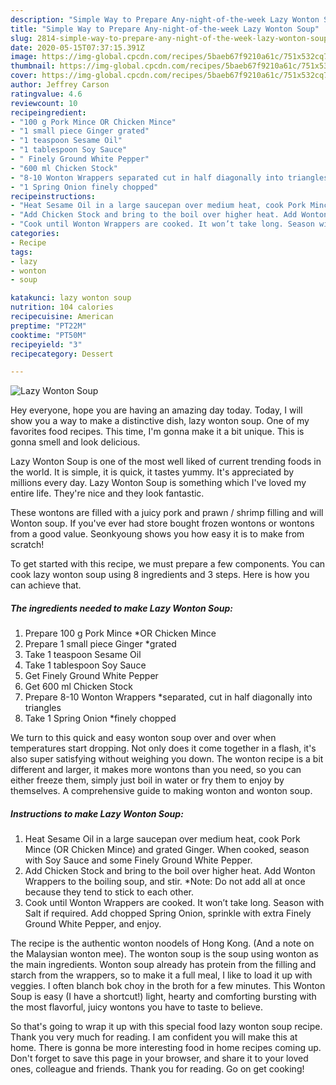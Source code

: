 ```yaml
---
description: "Simple Way to Prepare Any-night-of-the-week Lazy Wonton Soup"
title: "Simple Way to Prepare Any-night-of-the-week Lazy Wonton Soup"
slug: 2814-simple-way-to-prepare-any-night-of-the-week-lazy-wonton-soup
date: 2020-05-15T07:37:15.391Z
image: https://img-global.cpcdn.com/recipes/5baeb67f9210a61c/751x532cq70/lazy-wonton-soup-recipe-main-photo.jpg
thumbnail: https://img-global.cpcdn.com/recipes/5baeb67f9210a61c/751x532cq70/lazy-wonton-soup-recipe-main-photo.jpg
cover: https://img-global.cpcdn.com/recipes/5baeb67f9210a61c/751x532cq70/lazy-wonton-soup-recipe-main-photo.jpg
author: Jeffrey Carson
ratingvalue: 4.6
reviewcount: 10
recipeingredient:
- "100 g Pork Mince OR Chicken Mince"
- "1 small piece Ginger grated"
- "1 teaspoon Sesame Oil"
- "1 tablespoon Soy Sauce"
- " Finely Ground White Pepper"
- "600 ml Chicken Stock"
- "8-10 Wonton Wrappers separated cut in half diagonally into triangles"
- "1 Spring Onion finely chopped"
recipeinstructions:
- "Heat Sesame Oil in a large saucepan over medium heat, cook Pork Mince (OR Chicken Mince) and grated Ginger. When cooked, season with Soy Sauce and some Finely Ground White Pepper."
- "Add Chicken Stock and bring to the boil over higher heat. Add Wonton Wrappers to the boiling soup, and stir. *Note: Do not add all at once because they tend to stick to each other."
- "Cook until Wonton Wrappers are cooked. It won’t take long. Season with Salt if required. Add chopped Spring Onion, sprinkle with extra Finely Ground White Pepper, and enjoy."
categories:
- Recipe
tags:
- lazy
- wonton
- soup

katakunci: lazy wonton soup 
nutrition: 104 calories
recipecuisine: American
preptime: "PT22M"
cooktime: "PT50M"
recipeyield: "3"
recipecategory: Dessert

---
```



![Lazy Wonton Soup](https://img-global.cpcdn.com/recipes/5baeb67f9210a61c/751x532cq70/lazy-wonton-soup-recipe-main-photo.jpg)

Hey everyone, hope you are having an amazing day today. Today, I will show you a way to make a distinctive dish, lazy wonton soup. One of my favorites food recipes. This time, I'm gonna make it a bit unique. This is gonna smell and look delicious.

Lazy Wonton Soup is one of the most well liked of current trending foods in the world. It is simple, it is quick, it tastes yummy. It's appreciated by millions every day. Lazy Wonton Soup is something which I've loved my entire life. They're nice and they look fantastic.

These wontons are filled with a juicy pork and prawn / shrimp filling and will Wonton soup. If you&#39;ve ever had store bought frozen wontons or wontons from a good value. Seonkyoung shows you how easy it is to make from scratch!


To get started with this recipe, we must prepare a few components. You can cook lazy wonton soup using 8 ingredients and 3 steps. Here is how you can achieve that.

<!--inarticleads1-->

##### The ingredients needed to make Lazy Wonton Soup:

1. Prepare 100 g Pork Mince *OR Chicken Mince
1. Prepare 1 small piece Ginger *grated
1. Take 1 teaspoon Sesame Oil
1. Take 1 tablespoon Soy Sauce
1. Get  Finely Ground White Pepper
1. Get 600 ml Chicken Stock
1. Prepare 8-10 Wonton Wrappers *separated, cut in half diagonally into triangles
1. Take 1 Spring Onion *finely chopped


We turn to this quick and easy wonton soup over and over when temperatures start dropping. Not only does it come together in a flash, it&#39;s also super satisfying without weighing you down. The wonton recipe is a bit different and larger, it makes more wontons than you need, so you can either freeze them, simply just boil in water or fry them to enjoy by themselves. A comprehensive guide to making wonton and wonton soup. 

<!--inarticleads2-->

##### Instructions to make Lazy Wonton Soup:

1. Heat Sesame Oil in a large saucepan over medium heat, cook Pork Mince (OR Chicken Mince) and grated Ginger. When cooked, season with Soy Sauce and some Finely Ground White Pepper.
1. Add Chicken Stock and bring to the boil over higher heat. Add Wonton Wrappers to the boiling soup, and stir. *Note: Do not add all at once because they tend to stick to each other.
1. Cook until Wonton Wrappers are cooked. It won’t take long. Season with Salt if required. Add chopped Spring Onion, sprinkle with extra Finely Ground White Pepper, and enjoy.


The recipe is the authentic wonton noodels of Hong Kong. (And a note on the Malaysian wonton mee). The wonton soup is the soup using wonton as the main ingredients. Wonton soup already has protein from the filling and starch from the wrappers, so to make it a full meal, I like to load it up with veggies. I often blanch bok choy in the broth for a few minutes. This Wonton Soup is easy (I have a shortcut!) light, hearty and comforting bursting with the most flavorful, juicy wontons you have to taste to believe. 

So that's going to wrap it up with this special food lazy wonton soup recipe. Thank you very much for reading. I am confident you will make this at home. There is gonna be more interesting food in home recipes coming up. Don't forget to save this page in your browser, and share it to your loved ones, colleague and friends. Thank you for reading. Go on get cooking!
